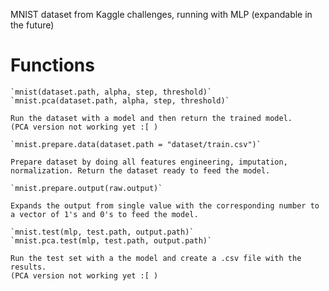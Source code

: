 MNIST dataset from Kaggle challenges, running with MLP (expandable in the future)

# Functions
	`mnist(dataset.path, alpha, step, threshold)`
	`mnist.pca(dataset.path, alpha, step, threshold)`

	Run the dataset with a model and then return the trained model.
	(PCA version not working yet :[ )

	`mnist.prepare.data(dataset.path = "dataset/train.csv")`
	
	Prepare dataset by doing all features engineering, imputation, normalization. Return the dataset ready to feed the model.
	
	`mnist.prepare.output(raw.output)`

	Expands the output from single value with the corresponding number to a vector of 1's and 0's to feed the model.

	`mnist.test(mlp, test.path, output.path)`
	`mnist.pca.test(mlp, test.path, output.path)`

	Run the test set with a the model and create a .csv file with the results.
	(PCA version not working yet :[ )
